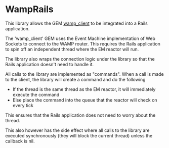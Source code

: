 # WampRails

This library allows the GEM [wamp_client](https://github.com/ericchapman/ruby_wamp_client) 
to be integrated into a Rails application.

The 'wamp_client' GEM uses the Event Machine implementation of Web Sockets to
connect to the WAMP router.  This requires the Rails application to spin off
an independent thread where the EM reactor will run.

The library also wraps the connection logic under the library so that the 
Rails application doesn't need to handle it.

All calls to the library are implemented as "commands".  When a call is made to
the client, the library will create a command and do the following

 - If the thread is the same thread as the EM reactor, it will immediately
   execute the command
 - Else place the command into the queue that the reactor will check on every
   tick
   
This ensures that the Rails application does not need to worry about the thread.

This also however has the side effect where all calls to the library are executed
synchronously (they will block the current thread) unless the callback is nil.

